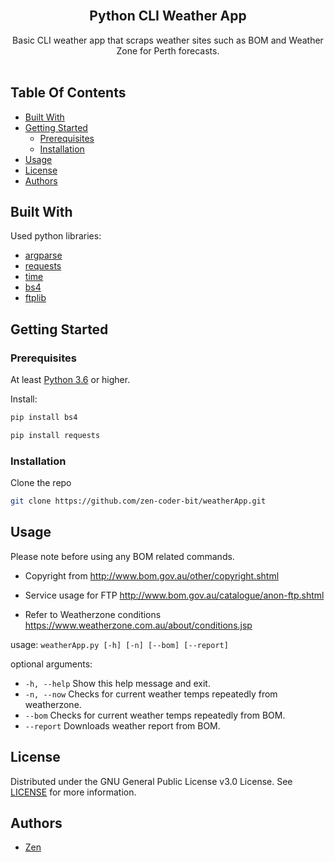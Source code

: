 <br/>
<p align="center">
  <h2 align="center">Python CLI Weather App</h2>

  <p align="center">
    Basic CLI weather app that scraps weather sites such as BOM and Weather Zone for Perth forecasts.
    <br/>
    <br/>
  </p>
</p>

## Table Of Contents

* [Built With](#built-with)
* [Getting Started](#getting-started)
  * [Prerequisites](#prerequisites)
  * [Installation](#installation)
* [Usage](#usage)
* [License](#license)
* [Authors](#authors)


## Built With

Used python libraries:

* [argparse](https://docs.python.org/3/library/argparse.html)
* [requests](https://docs.python-requests.org/en/master/)
* [time](https://docs.python.org/3/library/time.html)
* [bs4](https://www.crummy.com/software/BeautifulSoup/bs4/doc/)
* [ftplib](https://docs.python.org/3/library/ftplib.html)

## Getting Started
### Prerequisites

At least [Python 3.6](https://www.python.org/) or higher.

Install:
 ```sh
pip install bs4
```
```sh
pip install requests
```
### Installation

Clone the repo

```sh
git clone https://github.com/zen-coder-bit/weatherApp.git
```

## Usage

Please note before using any BOM related commands.

- Copyright from http://www.bom.gov.au/other/copyright.shtml
- Service usage for FTP http://www.bom.gov.au/catalogue/anon-ftp.shtml

- Refer to Weatherzone conditions https://www.weatherzone.com.au/about/conditions.jsp



usage: ```weatherApp.py [-h] [-n] [--bom] [--report]```

optional arguments:

* ```-h, --help```  Show this help message and exit.
* ```-n, --now```   Checks for current weather temps repeatedly from weatherzone.
* ```--bom```       Checks for current weather temps repeatedly from BOM.
* ```--report```    Downloads weather report from BOM.


## License

Distributed under the GNU General Public License v3.0 License. See [LICENSE](https://github.com/zen-coder-bit/weatherApp/blob/master/LICENSE) for more information.

## Authors

* [Zen](https://github.com/zen-coder-bit)




